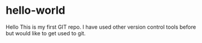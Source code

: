 # hello-world
Hello
This is my first GIT repo. I have used other version control tools before but would like to get used to git.
